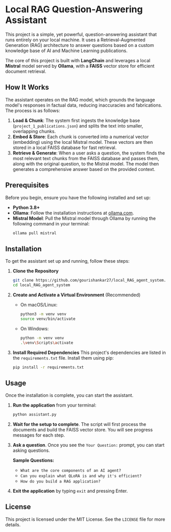 # Local RAG Question-Answering Assistant

This project is a simple, yet powerful, question-answering assistant that runs entirely on your local machine. It uses a Retrieval-Augmented Generation (RAG) architecture to answer questions based on a custom knowledge base of AI and Machine Learning publications.

The core of this project is built with **LangChain** and leverages a local **Mistral** model served by **Ollama**, with a **FAISS** vector store for efficient document retrieval.

## How It Works

The assistant operates on the RAG model, which grounds the language model's responses in factual data, reducing inaccuracies and fabrications. The process is as follows:

1.  **Load & Chunk**: The system first ingests the knowledge base (`project_1_publications.json`) and splits the text into smaller, overlapping chunks.
2.  **Embed & Store**: Each chunk is converted into a numerical vector (embedding) using the local Mistral model. These vectors are then stored in a local FAISS database for fast retrieval.
3.  **Retrieve & Generate**: When a user asks a question, the system finds the most relevant text chunks from the FAISS database and passes them, along with the original question, to the Mistral model. The model then generates a comprehensive answer based on the provided context.

## Prerequisites

Before you begin, ensure you have the following installed and set up:

* **Python 3.8+**
* **Ollama**: Follow the installation instructions at [ollama.com](https://ollama.com/).
* **Mistral Model**: Pull the Mistral model through Ollama by running the following command in your terminal:
    ```bash
    ollama pull mistral
    ```

## Installation

To get the assistant set up and running, follow these steps:

1.  **Clone the Repository** 
    ```bash
    git clone https://github.com/gourishankar27/local_RAG_agent_system.git
    cd local_RAG_agent_system
    ```

2.  **Create and Activate a Virtual Environment** (Recommended)
    * On macOS/Linux:
        ```bash
        python3 -m venv venv
        source venv/bin/activate
        ```
    * On Windows:
        ```bash
        python -m venv venv
        .\venv\Scripts\activate
        ```

3.  **Install Required Dependencies**
    This project's dependencies are listed in the `requirements.txt` file. Install them using pip:
    ```bash
    pip install -r requirements.txt
    ```

## Usage

Once the installation is complete, you can start the assistant.

1.  **Run the application** from your terminal:
    ```bash
    python assistant.py
    ```

2.  **Wait for the setup to complete**. The script will first process the documents and build the FAISS vector store. You will see progress messages for each step.

3.  **Ask a question**. Once you see the `Your Question:` prompt, you can start asking questions.

    **Sample Questions:**
    * `What are the core components of an AI agent?`
    * `Can you explain what QLoRA is and why it's efficient?`
    * `How do you build a RAG application?`

4.  **Exit the application** by typing `exit` and pressing Enter.


## License

This project is licensed under the MIT License. See the `LICENSE` file for more details.

